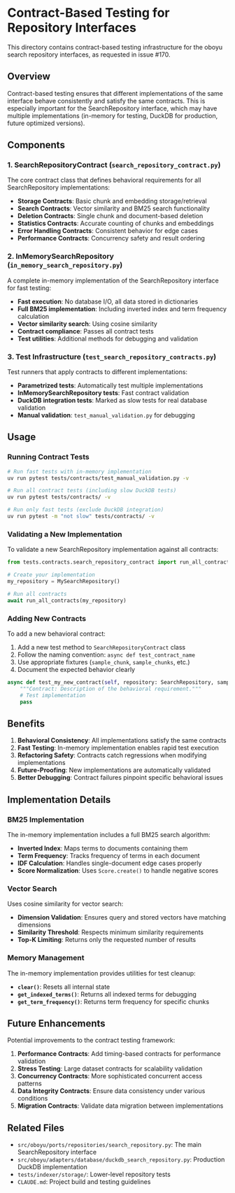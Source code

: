 # Contract-Based Testing for Repository Interfaces

This directory contains contract-based testing infrastructure for the oboyu search repository interfaces, as requested in issue #170.

## Overview

Contract-based testing ensures that different implementations of the same interface behave consistently and satisfy the same contracts. This is especially important for the SearchRepository interface, which may have multiple implementations (in-memory for testing, DuckDB for production, future optimized versions).

## Components

### 1. SearchRepositoryContract (`search_repository_contract.py`)

The core contract class that defines behavioral requirements for all SearchRepository implementations:

- **Storage Contracts**: Basic chunk and embedding storage/retrieval
- **Search Contracts**: Vector similarity and BM25 search functionality  
- **Deletion Contracts**: Single chunk and document-based deletion
- **Statistics Contracts**: Accurate counting of chunks and embeddings
- **Error Handling Contracts**: Consistent behavior for edge cases
- **Performance Contracts**: Concurrency safety and result ordering

### 2. InMemorySearchRepository (`in_memory_search_repository.py`)

A complete in-memory implementation of the SearchRepository interface for fast testing:

- **Fast execution**: No database I/O, all data stored in dictionaries
- **Full BM25 implementation**: Including inverted index and term frequency calculation
- **Vector similarity search**: Using cosine similarity
- **Contract compliance**: Passes all contract tests
- **Test utilities**: Additional methods for debugging and validation

### 3. Test Infrastructure (`test_search_repository_contracts.py`)

Test runners that apply contracts to different implementations:

- **Parametrized tests**: Automatically test multiple implementations
- **InMemorySearchRepository tests**: Fast contract validation
- **DuckDB integration tests**: Marked as slow tests for real database validation
- **Manual validation**: `test_manual_validation.py` for debugging

## Usage

### Running Contract Tests

```bash
# Run fast tests with in-memory implementation
uv run pytest tests/contracts/test_manual_validation.py -v

# Run all contract tests (including slow DuckDB tests)
uv run pytest tests/contracts/ -v

# Run only fast tests (exclude DuckDB integration)
uv run pytest -m "not slow" tests/contracts/ -v
```

### Validating a New Implementation

To validate a new SearchRepository implementation against all contracts:

```python
from tests.contracts.search_repository_contract import run_all_contracts

# Create your implementation
my_repository = MySearchRepository()

# Run all contracts
await run_all_contracts(my_repository)
```

### Adding New Contracts

To add a new behavioral contract:

1. Add a new test method to `SearchRepositoryContract` class
2. Follow the naming convention: `async def test_contract_name`
3. Use appropriate fixtures (`sample_chunk`, `sample_chunks`, etc.)
4. Document the expected behavior clearly

```python
async def test_my_new_contract(self, repository: SearchRepository, sample_chunk: Chunk):
    """Contract: Description of the behavioral requirement."""
    # Test implementation
    pass
```

## Benefits

1. **Behavioral Consistency**: All implementations satisfy the same contracts
2. **Fast Testing**: In-memory implementation enables rapid test execution
3. **Refactoring Safety**: Contracts catch regressions when modifying implementations
4. **Future-Proofing**: New implementations are automatically validated
5. **Better Debugging**: Contract failures pinpoint specific behavioral issues

## Implementation Details

### BM25 Implementation

The in-memory implementation includes a full BM25 search algorithm:

- **Inverted Index**: Maps terms to documents containing them
- **Term Frequency**: Tracks frequency of terms in each document  
- **IDF Calculation**: Handles single-document edge cases properly
- **Score Normalization**: Uses `Score.create()` to handle negative scores

### Vector Search

Uses cosine similarity for vector search:

- **Dimension Validation**: Ensures query and stored vectors have matching dimensions
- **Similarity Threshold**: Respects minimum similarity requirements
- **Top-K Limiting**: Returns only the requested number of results

### Memory Management

The in-memory implementation provides utilities for test cleanup:

- **`clear()`**: Resets all internal state
- **`get_indexed_terms()`**: Returns all indexed terms for debugging
- **`get_term_frequency()`**: Returns term frequency for specific chunks

## Future Enhancements

Potential improvements to the contract testing framework:

1. **Performance Contracts**: Add timing-based contracts for performance validation
2. **Stress Testing**: Large dataset contracts for scalability validation  
3. **Concurrency Contracts**: More sophisticated concurrent access patterns
4. **Data Integrity Contracts**: Ensure data consistency under various conditions
5. **Migration Contracts**: Validate data migration between implementations

## Related Files

- `src/oboyu/ports/repositories/search_repository.py`: The main SearchRepository interface
- `src/oboyu/adapters/database/duckdb_search_repository.py`: Production DuckDB implementation
- `tests/indexer/storage/`: Lower-level repository tests
- `CLAUDE.md`: Project build and testing guidelines